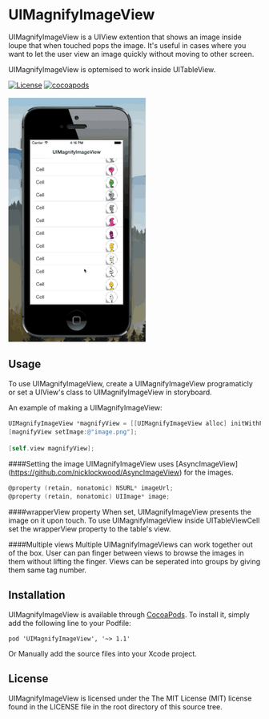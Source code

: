 # UIMagnifyImageView
UIMagnifyImageView is a UIView extention that shows an image inside loupe that when touched pops the image. It's useful in cases where you want to let the user view an image quickly without moving to other screen.

UIMagnifyImageView is optemised to work inside UITableView.

[![License](http://img.shields.io/packagist/l/doctrine/orm.svg)](http://cocoadocs.org/docsets/UIMagnifyImageView)
[![cocoapods](http://img.shields.io/cocoapods/v/UIMagnifyImageView.svg)](http://cocoadocs.org/docsets/UIMagnifyImageView)

![UIMagnifyImageView](https://github.com/hayek/UIMagnifyImageView/blob/master/UIMagnifyImageView/Screen%20Shot.gif?raw=true)

## Usage
To use UIMagnifyImageView, create a UIMagnifyImageView programaticly or set a UIView's class to UIMagnifyImageView in storyboard.


An example of making a UIMagnifyImageView:

```objective-c
UIMagnifyImageView *magnifyView = [[UIMagnifyImageView alloc] initWithFrame:self.view.bounds];
[magnifyView setImage:@"image.png"];

[self.view magnifyView];
```
####Setting the image
UIMagnifyImageView uses [AsyncImageView] (https://github.com/nicklockwood/AsyncImageView) for the images.

```objective-c
@property (retain, nonatomic) NSURL* imageUrl;
@property (retain, nonatomic) UIImage* image;
```

####wrapperView property
When set, UIMagnifyImageView presents the image on it upon touch.
To use UIMagnifyImageView inside UITableViewCell set the wrapperView property to the table's view. 

####Multiple views
Multiple UIMagnifyImageViews can work together out of the box. User can pan finger between views to browse the images in them without lifting the finger. Views can be seperated into groups by giving them same tag number.

## Installation
UIMagnifyImageView is available through [CocoaPods](http://cocoapods.org). To install
it, simply add the following line to your Podfile:

    pod 'UIMagnifyImageView', '~> 1.1'
    
Or Manually add the source files into your Xcode project.


## License
UIMagnifyImageView is licensed under the The MIT License (MIT) license found in the LICENSE file in the root directory of this source tree.